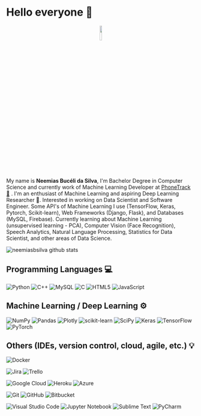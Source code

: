# Hello everyone 👋


<p align="center"><a href="https://github.com"><img src="https://raw.githubusercontent.com/coderjojo/coderjojo/master/img/github.gif" width="10%" height="10%"></a></p> 

My name is **Neemias Bucéli da Silva**, I'm Bachelor Degree in Computer Science and currently work of Machine Learning Developer at [PhoneTrack :office:](https://www.phonetrack.com.br) . I'm an enthusiast of Machine Learning and aspiring Deep Learning Researcher :pencil:. Interested in working on Data Scientist and Software Engineer. Some API's of Machine Learning I use (TensorFlow, Keras, Pytorch, Scikit-learn), Web Frameworks (Django, Flask), and Databases (MySQL, Firebase). Currently learning about Machine Learning (unsupervised learning - PCA), Computer Vision (Face Recognition), Speech Analytics, Natural Language Processing, Statistics for Data Scientist, and other areas of Data Science.

<!--![Neemias github stats](https://github-readme-stats.vercel.app/api?username=neemiasbsilva&theme=dark&show_icons=true)-->
![neemiasbsilva github stats](https://github-readme-stats.vercel.app/api?username=neemiasbsilva&show_icons=true&line_height=31&theme=graywhite)
<!--![Top Langs](https://github-readme-stats.vercel.app/api/top-langs/?username=neemiasbsilva&layout=compact&theme=dark&line_height=21)-->

## Programming Languages :computer:

![Python](https://img.shields.io/badge/python-3670A0?style=for-the-badge&logo=python&logoColor=ffdd54)
![C++](https://img.shields.io/badge/c++-%2300599C.svg?style=for-the-badge&logo=c%2B%2B&logoColor=white)
![MySQL](https://img.shields.io/badge/mysql-%2300f.svg?style=for-the-badge&logo=mysql&logoColor=white)
![C](https://img.shields.io/badge/c-%2300599C.svg?style=for-the-badge&logo=c&logoColor=white)
![HTML5](https://img.shields.io/badge/html5-%23E34F26.svg?style=for-the-badge&logo=html5&logoColor=white)
![JavaScript](https://img.shields.io/badge/javascript-%23323330.svg?style=for-the-badge&logo=javascript&logoColor=%23F7DF1E)



## Machine Learning / Deep Learning ⚙️

![NumPy](https://img.shields.io/badge/numpy-%23013243.svg?style=for-the-badge&logo=numpy&logoColor=white)
![Pandas](https://img.shields.io/badge/pandas-%23150458.svg?style=for-the-badge&logo=pandas&logoColor=white)
![Plotly](https://img.shields.io/badge/Plotly-%233F4F75.svg?style=for-the-badge&logo=plotly&logoColor=white)
![scikit-learn](https://img.shields.io/badge/scikit--learn-%23F7931E.svg?style=for-the-badge&logo=scikit-learn&logoColor=white)
![SciPy](https://img.shields.io/badge/SciPy-%230C55A5.svg?style=for-the-badge&logo=scipy&logoColor=%white)
![Keras](https://img.shields.io/badge/Keras-%23D00000.svg?style=for-the-badge&logo=Keras&logoColor=white)
![TensorFlow](https://img.shields.io/badge/TensorFlow-%23FF6F00.svg?style=for-the-badge&logo=TensorFlow&logoColor=white)
![PyTorch](https://img.shields.io/badge/PyTorch-%23EE4C2C.svg?style=for-the-badge&logo=PyTorch&logoColor=white)

<!--
## Frameworks Learning: :book:
<a href="https://vuejs.org/"><img src="https://vuejs.org/images/logo.png" width="8%" height="5%"></a>-->
  
## Others (IDEs, version control, cloud, agile, etc.) 💡

![Docker](https://img.shields.io/badge/docker-%230db7ed.svg?style=for-the-badge&logo=docker&logoColor=white)

![Jira](https://img.shields.io/badge/jira-%230A0FFF.svg?style=for-the-badge&logo=jira&logoColor=white)
![Trello](https://img.shields.io/badge/Trello-%23026AA7.svg?style=for-the-badge&logo=Trello&logoColor=white)

![Google Cloud](https://img.shields.io/badge/GoogleCloud-%234285F4.svg?style=for-the-badge&logo=google-cloud&logoColor=white)
![Heroku](https://img.shields.io/badge/heroku-%23430098.svg?style=for-the-badge&logo=heroku&logoColor=white)
![Azure](https://img.shields.io/badge/azure-%230072C6.svg?style=for-the-badge&logo=azure-devops&logoColor=white)

![Git](https://img.shields.io/badge/git-%23F05033.svg?style=for-the-badge&logo=git&logoColor=white)
![GitHub](https://img.shields.io/badge/github-%23121011.svg?style=for-the-badge&logo=github&logoColor=white)
![Bitbucket](https://img.shields.io/badge/bitbucket-%230047B3.svg?style=for-the-badge&logo=bitbucket&logoColor=white)

![Visual Studio Code](https://img.shields.io/badge/Visual%20Studio%20Code-0078d7.svg?style=for-the-badge&logo=visual-studio-code&logoColor=white)
![Jupyter Notebook](https://img.shields.io/badge/jupyter-%23FA0F00.svg?style=for-the-badge&logo=jupyter&logoColor=white)
![Sublime Text](https://img.shields.io/badge/sublime_text-%23575757.svg?style=for-the-badge&logo=sublime-text&logoColor=important)
![PyCharm](https://img.shields.io/badge/pycharm-143?style=for-the-badge&logo=pycharm&logoColor=black&color=black&labelColor=green)

